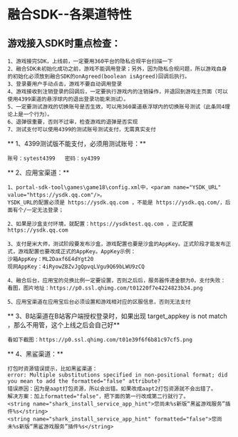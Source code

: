# 融合SDK--各渠道特性

## 游戏接入SDK时重点检查：

    1、游戏接完SDK，上线前，一定要用360平台的隐私合规平台扫描一下
    2、融合SDK未初始化成功之前，游戏不能调用登录；另外，因为隐私合规问题，所以游戏自身的初始化必须放到融合SDK的onAgreed(boolean isAgreed)回调后执行。
    3、登录要用户手动点击，游戏不要自动调用登录
    4、游戏接收到注销登录的回调后，一定要执行游戏内的注销操作，并退回到游戏主页面（可以使用4399渠道的悬浮球内的退出登录功能来测试）。
    5、一定要测试游戏的切换账号是否生效，可以用360渠道悬浮球内的切换账号测试（此条同4理论上是一个行为）。
    6、退弹很重要，否则不过审，检查游戏的退弹是否实现
    7、测试支付可以使用4399的测试账号测试支付，无需真实支付
    

** 1、4399测试版不能支付，必须用测试账号：**

	账号：sytest4399   密码：sy4399

** 2、应用宝渠道：**

    1、portal-sdk-tool\games\game18\config.xml中，<param name="YSDK_URL" value="https://ysdk.qq.com"/>。
    YSDK_URL的配置必须是 https://ysdk.qq.com ，不能是 https://ysdk.qq.com/，后面有个/一定无法登录；
    
    2、如果是沙盒支付环境，就配置：https://ysdktest.qq.com ，正式配置https://ysdk.qq.com
    
    3、支付是米大师，测试阶段要发布沙盒，游戏配置也要是沙盒的AppKey。正式阶段才能发布正式，游戏配置也要改成正式的AppKey。AppKey示例：
    沙箱AppKey：ML2Daxf6E4dYgt20
    现网AppKey：4iRyowZBZvJgQpvqLVgu9Q69bLWU9zCQ
    
    4、融合后台，应用宝的兑换比例一定要设置，否则之后后，服务器传递金额为0，支付失败：
    看图，图片地址：https://p0.ssl.qhimg.com/t01220f7e4224823b34.png
    
    5、应用宝渠道在应用宝后台必须设置和游戏相对应的区服信息，否则无法支付

** 3、B站渠道在B站客户端授权登录时，如果出现 target_appkey is not match ，那么不用管，这个上线之后会自己好**

    看如下截图：https://p0.ssl.qhimg.com/t01e39f6f6b81c97cf5.png

** 4、黑鲨渠道：**

	打包时资源错误提示，比如黑鲨渠道：
	error: Multiple substitutions specified in non-positional format; did you mean to add the formatted="false" attribute?
	错误原因：因为是aapt打包资源，所以会出错。如果改成aapt2打包资源就不会出错了。
	解决方案：加上formatted="false"，把下面的第一行改成第二行就行了。
	<string name="shark_install_service_app_hint">您尚未%s新版“黑鲨游戏服务”插件%s</string>
	<string name="shark_install_service_app_hint" formatted="false">您尚未%s新版“黑鲨游戏服务”插件%s</string>
